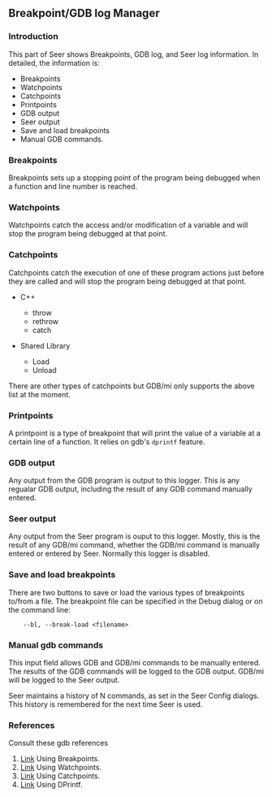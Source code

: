 ## Breakpoint/GDB log Manager

### Introduction
This part of Seer shows Breakpoints, GDB log, and Seer log information. In detailed, the information is:

* Breakpoints
* Watchpoints
* Catchpoints
* Printpoints
* GDB output
* Seer output
* Save and load breakpoints
* Manual GDB commands.

### Breakpoints

Breakpoints sets up a stopping point of the program being debugged when a function and line number is reached.

### Watchpoints

Watchpoints catch the access and/or modification of a variable and will stop the program being debugged at that point.

### Catchpoints

Catchpoints catch the execution of one of these program actions just before they are called and will stop the program being debugged at that point.

* C++
    * throw
    * rethrow
    * catch

* Shared Library
    * Load
    * Unload

There are other types of catchpoints but GDB/mi only supports the above list at the moment.

### Printpoints

A printpoint is a type of breakpoint that will print the value of a variable at a certain line of a function. It relies on gdb's ```dprintf``` feature.

### GDB output

Any output from the GDB program is output to this logger. This is any regualar GDB output, including the result of any GDB command manually entered.

### Seer output

Any output from the Seer program is ouput to this logger. Mostly, this is the result of any GDB/mi command, whether the GDB/mi command is manually entered or entered by Seer. Normally this logger is disabled.

### Save and load breakpoints

There are two buttons to save or load the various types of breakpoints to/from a file. The breakpoint file can be specified in the Debug dialog or on the command line:
```
    --bl, --break-load <filename>
```
### Manual gdb commands

This input field allows GDB and GDB/mi commands to be manually entered. The results of the GDB commands will be logged to the GDB output. GDB/mi will be logged to the Seer output.

Seer maintains a history of N commands, as set in the Seer Config dialogs. This history is remembered for the next time Seer is used.

### References

Consult these gdb references

1. [Link](https://sourceware.org/gdb/current/onlinedocs/gdb/Set-Breaks.html#Set-Breaks) Using Breakpoints.  
2. [Link](https://sourceware.org/gdb/current/onlinedocs/gdb/Set-Watchpoints.html#Set-Watchpoints) Using Watchpoints.  
3. [Link](https://sourceware.org/gdb/current/onlinedocs/gdb/Set-Catchpoints.html#Set-Catchpoints) Using Catchpoints.  
4. [Link](https://sourceware.org/gdb/onlinedocs/gdb/Dynamic-Printf.html#Dynamic-Printf) Using DPrintf.  


